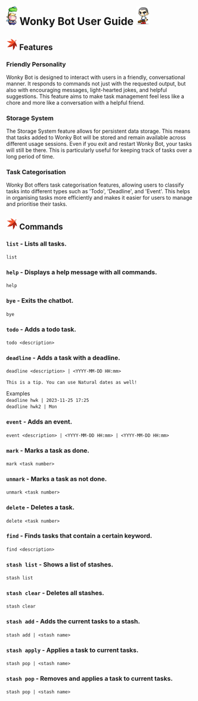 # <img src="./../src/main/resources/images/wonky.png" alt="Wonky Bot" height="50"> Wonky Bot User Guide <img src="./../src/main/resources/images/user.png" alt="User" height="50">
## <img src="./../src/main/resources/images/misc/leaf.png" alt="Maple leaf" width="30" height="30"> Features 

### Friendly Personality
Wonky Bot is designed to interact with users in a friendly, conversational manner. It responds to commands not just with the requested output, but also with encouraging messages, light-hearted jokes, and helpful suggestions. This feature aims to make task management feel less like a chore and more like a conversation with a helpful friend.

### Storage System
The Storage System feature allows for persistent data storage. This means that tasks added to Wonky Bot will be stored and remain available across different usage sessions. Even if you exit and restart Wonky Bot, your tasks will still be there. This is particularly useful for keeping track of tasks over a long period of time.

### Task Categorisation
Wonky Bot offers task categorisation features, allowing users to classify tasks into different types such as 'Todo', 'Deadline', and 'Event'. This helps in organising tasks more efficiently and makes it easier for users to manage and prioritise their tasks.

## <img src="./../src/main/resources/images/misc/leaf.png" alt="Maple leaf" width="30" height="30"> Commands

### `list` - Lists all tasks.
`list`

### `help` - Displays a help message with all commands.
`help`

### `bye` - Exits the chatbot.
`bye`

### `todo` - Adds a todo task.
`todo <description>`

### `deadline` - Adds a task with a deadline.
`deadline <description> | <YYYY-MM-DD HH:mm>`
```
This is a tip. You can use Natural dates as well!
```  
Examples  
`deadline hwk | 2023-11-25 17:25`  
`deadline hwk2 | Mon`
### `event` - Adds an event.
`event <description> | <YYYY-MM-DD HH:mm> | <YYYY-MM-DD HH:mm>`

### `mark` - Marks a task as done.
`mark <task number>`

### `unmark` - Marks a task as not done.
`unmark <task number>`

### `delete` - Deletes a task.
`delete <task number>`

### `find` - Finds tasks that contain a certain keyword.
`find <description>`

### `stash list` - Shows a list of stashes.
`stash list`

### `stash clear` - Deletes all stashes.
`stash clear`

### `stash add` - Adds the current tasks to a stash.
`stash add | <stash name>`

### `stash apply` - Applies a task to current tasks.
`stash pop | <stash name>`

### `stash pop` - Removes and applies a task to current tasks.
`stash pop | <stash name>`

